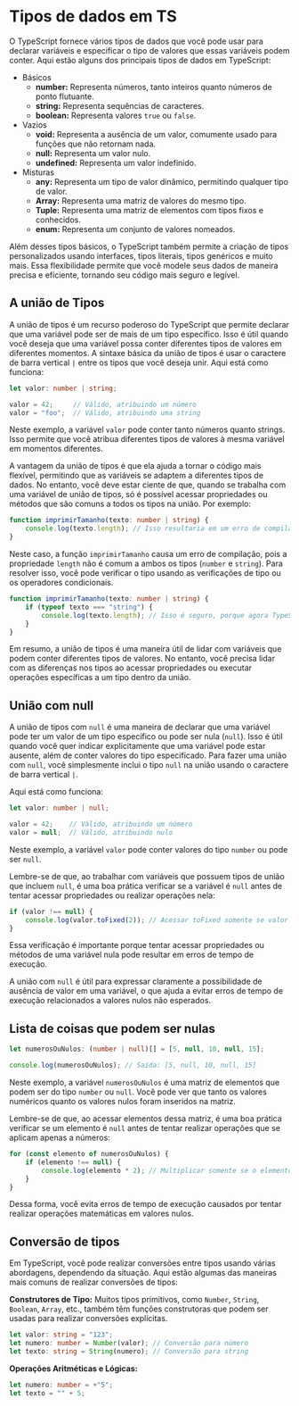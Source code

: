 # Tipos de dados em TS

O TypeScript fornece vários tipos de dados que você pode usar para declarar variáveis e especificar o tipo de valores que essas variáveis podem conter. Aqui estão alguns dos principais tipos de dados em TypeScript:

- Básicos
  - **number:** Representa números, tanto inteiros quanto números de ponto flutuante.
  - **string:** Representa sequências de caracteres.
  - **boolean:** Representa valores `true` ou `false`.
- Vazios
  - **void:** Representa a ausência de um valor, comumente usado para funções que não retornam nada.
  - **null:** Representa um valor nulo.
  - **undefined:** Representa um valor indefinido.
- Misturas
  - **any:** Representa um tipo de valor dinâmico, permitindo qualquer tipo de valor.
  - **Array:** Representa uma matriz de valores do mesmo tipo.
  - **Tuple:** Representa uma matriz de elementos com tipos fixos e conhecidos.
  - **enum:** Representa um conjunto de valores nomeados.

Além desses tipos básicos, o TypeScript também permite a criação de tipos personalizados usando interfaces, tipos literais, tipos genéricos e muito mais. Essa flexibilidade permite que você modele seus dados de maneira precisa e eficiente, tornando seu código mais seguro e legível.

## A união de Tipos

A união de tipos é um recurso poderoso do TypeScript que permite declarar que uma variável pode ser de mais de um tipo específico. Isso é útil quando você deseja que uma variável possa conter diferentes tipos de valores em diferentes momentos. A sintaxe básica da união de tipos é usar o caractere de barra vertical `|` entre os tipos que você deseja unir. Aqui está como funciona:

```typescript
let valor: number | string;

valor = 42;     // Válido, atribuindo um número
valor = "foo";  // Válido, atribuindo uma string
```

Neste exemplo, a variável `valor` pode conter tanto números quanto strings. Isso permite que você atribua diferentes tipos de valores à mesma variável em momentos diferentes.

A vantagem da união de tipos é que ela ajuda a tornar o código mais flexível, permitindo que as variáveis se adaptem a diferentes tipos de dados. No entanto, você deve estar ciente de que, quando se trabalha com uma variável de união de tipos, só é possível acessar propriedades ou métodos que são comuns a todos os tipos na união. Por exemplo:

```typescript
function imprimirTamanho(texto: number | string) {
    console.log(texto.length); // Isso resultaria em um erro de compilação, pois "length" não é comum a ambos os tipos
}
```

Neste caso, a função `imprimirTamanho` causa um erro de compilação, pois a propriedade `length` não é comum a ambos os tipos (`number` e `string`). Para resolver isso, você pode verificar o tipo usando as verificações de tipo ou os operadores condicionais.

```typescript
function imprimirTamanho(texto: number | string) {
    if (typeof texto === "string") {
        console.log(texto.length); // Isso é seguro, porque agora TypeScript sabe que texto é uma string
    }
}
```

Em resumo, a união de tipos é uma maneira útil de lidar com variáveis que podem conter diferentes tipos de valores. No entanto, você precisa lidar com as diferenças nos tipos ao acessar propriedades ou executar operações específicas a um tipo dentro da união.

## União com null

A união de tipos com `null` é uma maneira de declarar que uma variável pode ter um valor de um tipo específico ou pode ser nula (`null`). Isso é útil quando você quer indicar explicitamente que uma variável pode estar ausente, além de conter valores do tipo especificado. Para fazer uma união com `null`, você simplesmente inclui o tipo `null` na união usando o caractere de barra vertical `|`.

Aqui está como funciona:

```typescript
let valor: number | null;

valor = 42;    // Válido, atribuindo um número
valor = null;  // Válido, atribuindo nulo
```

Neste exemplo, a variável `valor` pode conter valores do tipo `number` ou pode ser `null`.

Lembre-se de que, ao trabalhar com variáveis que possuem tipos de união que incluem `null`, é uma boa prática verificar se a variável é `null` antes de tentar acessar propriedades ou realizar operações nela:

```typescript
if (valor !== null) {
    console.log(valor.toFixed(2)); // Acessar toFixed somente se valor não for nulo
}
```

Essa verificação é importante porque tentar acessar propriedades ou métodos de uma variável nula pode resultar em erros de tempo de execução.

A união com `null` é útil para expressar claramente a possibilidade de ausência de valor em uma variável, o que ajuda a evitar erros de tempo de execução relacionados a valores nulos não esperados.

## Lista de coisas que podem ser nulas

```typescript
let numerosOuNulos: (number | null)[] = [5, null, 10, null, 15];

console.log(numerosOuNulos); // Saída: [5, null, 10, null, 15]
```

Neste exemplo, a variável `numerosOuNulos` é uma matriz de elementos que podem ser do tipo `number` ou `null`. Você pode ver que tanto os valores numéricos quanto os valores nulos foram inseridos na matriz.

Lembre-se de que, ao acessar elementos dessa matriz, é uma boa prática verificar se um elemento é `null` antes de tentar realizar operações que se aplicam apenas a números:

```typescript
for (const elemento of numerosOuNulos) {
    if (elemento !== null) {
        console.log(elemento * 2); // Multiplicar somente se o elemento não for nulo
    }
}
```

Dessa forma, você evita erros de tempo de execução causados por tentar realizar operações matemáticas em valores nulos.

## Conversão de tipos

Em TypeScript, você pode realizar conversões entre tipos usando várias abordagens, dependendo da situação. Aqui estão algumas das maneiras mais comuns de realizar conversões de tipos:

**Construtores de Tipo:**
Muitos tipos primitivos, como `Number`, `String`, `Boolean`, `Array`, etc., também têm funções construtoras que podem ser usadas para realizar conversões explícitas.

```typescript
let valor: string = "123";
let numero: number = Number(valor); // Conversão para número
let texto: string = String(numero); // Conversão para string
```

**Operações Aritméticas e Lógicas:**

```typescript
let numero: number = +"5";
let texto = "" + 5;
```